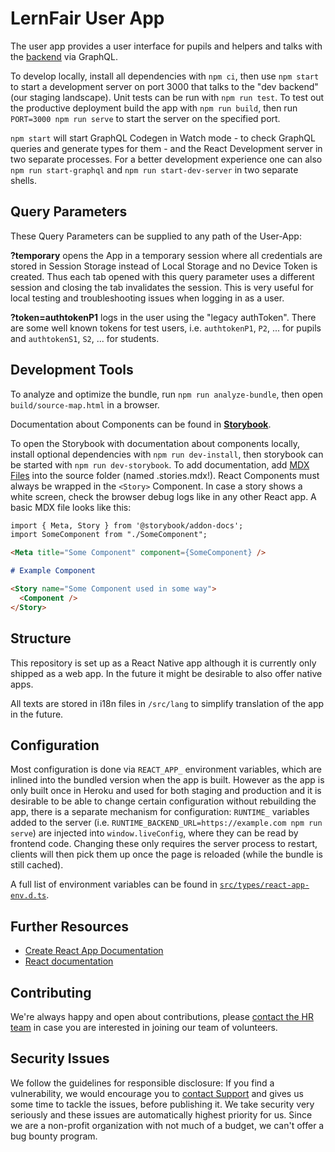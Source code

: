 # LernFair User App

The user app provides a user interface for pupils and helpers and talks with the [backend](https://github.com/corona-school/backend) via GraphQL.

To develop locally, install all dependencies with `npm ci`, then use `npm start` to start a development server on port 3000 that talks to the "dev backend" (our staging landscape). Unit tests can be run with `npm run test`. To test out the productive deployment build the app with `npm run build`, then run `PORT=3000 npm run serve` to start the server on the specified port.

`npm start` will start GraphQL Codegen in Watch mode - to check GraphQL queries and generate types for them - and the React Development server in two separate processes. For a better development experience one can also `npm run start-graphql` and `npm run start-dev-server` in two separate shells.

## Query Parameters

These Query Parameters can be supplied to any path of the User-App:

**?temporary** opens the App in a temporary session where all credentials are stored in Session Storage instead of Local Storage and no Device Token is created.
 Thus each tab opened with this query parameter uses a different session and closing the tab invalidates the session. This is very useful for local testing and troubleshooting issues when logging in as a user.

**?token=authtokenP1** logs in the user using the "legacy authToken". There are some well known tokens for test users, i.e. `authtokenP1`, `P2`, ... for pupils and `authtokenS1`, `S2`, ... for students.

## Development Tools

To analyze and optimize the bundle, run `npm run analyze-bundle`, then open `build/source-map.html` in a browser. 

Documentation about Components can be found in **[Storybook](https://corona-school.github.io/user-app/)**.

To open the Storybook with documentation about components locally, install optional dependencies with `npm run dev-install`, 
 then storybook can be started with `npm run dev-storybook`. To add documentation, add [MDX Files](https://storybook.js.org/docs/react/api/mdx) into the source folder (named .stories.mdx!). React Components must always be wrapped in the `<Story>` Component. In case a story shows a white screen, check the browser debug logs like in any other React app.
A basic MDX file looks like this:

```md
import { Meta, Story } from '@storybook/addon-docs';
import SomeComponent from "./SomeComponent";

<Meta title="Some Component" component={SomeComponent} />

# Example Component

<Story name="Some Component used in some way">
  <Component />
</Story>
```

## Structure

This repository is set up as a React Native app although it is currently only shipped as a web app. 
In the future it might be desirable to also offer native apps.

All texts are stored in i18n files in `/src/lang` to simplify translation of the app in the future.


## Configuration

Most configuration is done via `REACT_APP_` environment variables, which are inlined into the bundled version when the app is built. However as the app is only built once in Heroku and used for both staging and production and it is desirable to be able to change certain configuration without rebuilding the app, there is a separate mechanism for configuration: `RUNTIME_` variables added to the server (i.e. `RUNTIME_BACKEND_URL=https://example.com npm run serve`) are injected into `window.liveConfig`, where they can be read by frontend code. Changing these only requires the server process to restart, clients will then pick them up once the page is reloaded (while the bundle is still cached).

A full list of environment variables can be found in [`src/types/react-app-env.d.ts`](src/types/react-app-env.d.ts). 


## Further Resources

- [Create React App Documentation](https://github.com/facebook/create-react-app)
- [React documentation](https://reactjs.org/)

## Contributing

We're always happy and open about contributions, please [contact the HR team](mailto:team@lern-fair.de) in case you are interested in joining our team of volunteers.

## Security Issues

We follow the guidelines for responsible disclosure: If you find a vulnerability, we would encourage you to [contact Support](mailto:support@lern-fair.de) and gives us some time to tackle the issues, before publishing it. We take security very seriously and these issues are automatically highest priority for us. Since we are a non-profit organization with not much of a budget, we can't offer a bug bounty program. 